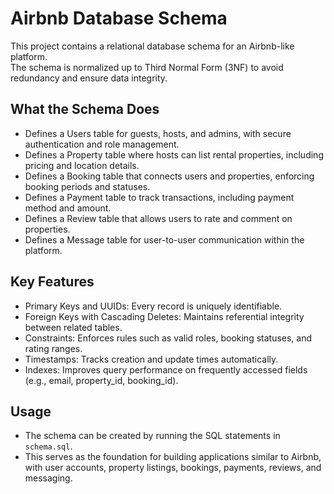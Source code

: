 # Airbnb Database Schema

This project contains a relational database schema for an Airbnb-like platform.  
The schema is normalized up to Third Normal Form (3NF) to avoid redundancy and ensure data integrity.  

## What the Schema Does

- Defines a Users table for guests, hosts, and admins, with secure authentication and role management.  
- Defines a Property table where hosts can list rental properties, including pricing and location details.  
- Defines a Booking table that connects users and properties, enforcing booking periods and statuses.  
- Defines a Payment table to track transactions, including payment method and amount.  
- Defines a Review table that allows users to rate and comment on properties.  
- Defines a Message table for user-to-user communication within the platform.  

## Key Features

- Primary Keys and UUIDs: Every record is uniquely identifiable.  
- Foreign Keys with Cascading Deletes: Maintains referential integrity between related tables.  
- Constraints: Enforces rules such as valid roles, booking statuses, and rating ranges.  
- Timestamps: Tracks creation and update times automatically.  
- Indexes: Improves query performance on frequently accessed fields (e.g., email, property_id, booking_id).  

## Usage

- The schema can be created by running the SQL statements in `schema.sql`.  
- This serves as the foundation for building applications similar to Airbnb, with user accounts, property listings, bookings, payments, reviews, and messaging.  
